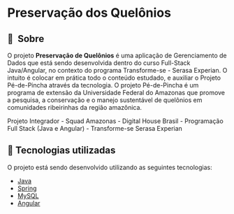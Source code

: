 # Preservação dos Quelônios

## 🔖&nbsp; Sobre

O projeto **Preservação de Quelônios** é uma aplicação de Gerenciamento de Dados que está sendo desenvolvida dentro do curso Full-Stack Java/Angular, no contexto do programa Transforme-se - Serasa Experian. O intuito é colocar em prática todo o conteúdo estudado, e auxiliar o Projeto Pé-de-Pincha através da tecnologia. O projeto Pé-de-Pincha é um programa de extensão da Universidade Federal do Amazonas que promove a pesquisa, a conservação e o manejo sustentável de quelônios em comunidades ribeirinhas da região amazônica.  

Projeto Integrador - Squad Amazonas - Digital House Brasil - Programação Full Stack (Java e Angular) - Transforme-se Serasa Experian


## 🚀 Tecnologias utilizadas

O projeto está sendo desenvolvido utilizando as seguintes tecnologias:

- [Java](https://www.java.com)
- [Spring](https://spring.io/)
- [MySQL](https://www.mysql.com/)
- [Angular](https://angular.io/)
